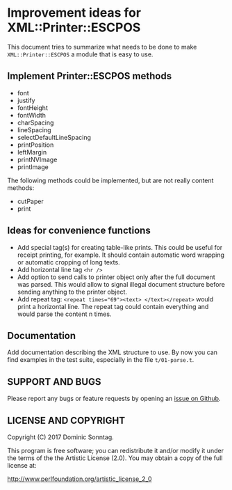 # Improvement ideas for XML::Printer::ESCPOS

This document tries to summarize what needs to be done to make `XML::Printer::ESCPOS` a module that is easy to use.

## Implement Printer::ESCPOS methods

* font
* justify
* fontHeight
* fontWidth
* charSpacing
* lineSpacing
* selectDefaultLineSpacing
* printPosition
* leftMargin
* printNVImage
* printImage

The following methods could be implemented, but are not really content methods:

* cutPaper
* print

## Ideas for convenience functions

* Add special tag(s) for creating table-like prints. This could be useful for receipt printing, for example. It should contain automatic word wrapping or automatic cropping of long texts.
* Add horizontal line tag `<hr />`
* Add option to send calls to printer object only after the full document was parsed. This would allow to signal illegal document structure before sending anything to the printer object.
* Add repeat tag: `<repeat times="69"><text> </text></repeat>` would print a horizontal line. The repeat tag could contain everything and would parse the content n times.

## Documentation

Add documentation describing the XML structure to use. By now you can find examples in the test suite, especially in the file `t/01-parse.t`.

## SUPPORT AND BUGS

Please report any bugs or feature requests by opening an [issue on Github](https://github.com/sonntagd/XML-Printer-ESCPOS/issues).

## LICENSE AND COPYRIGHT

Copyright (C) 2017 Dominic Sonntag.

This program is free software; you can redistribute it and/or modify it
under the terms of the the Artistic License (2.0). You may obtain a
copy of the full license at:

http://www.perlfoundation.org/artistic_license_2_0
